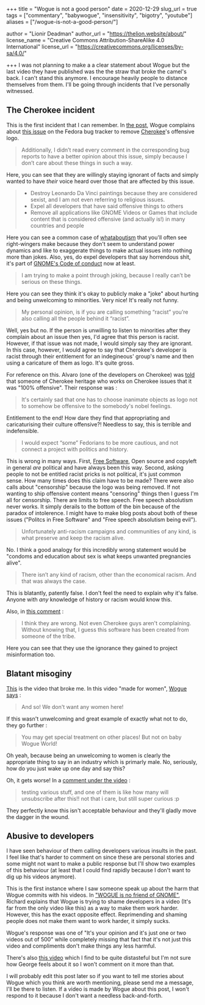 +++
title = "Wogue is not a good person"
date = 2020-12-29
slug_url = true
tags = ["commentary", "babywogue", "insensitivity", "bigotry", "youtube"]
aliases = ["/wogue-is-not-a-good-person/"]

author = "Lionir Deadman"
author_url = "https://thelion.website/about/"
license_name = "Creative Commons Attribution-ShareAlike 4.0 International"
license_url = "https://creativecommons.org/licenses/by-sa/4.0/"

+++
I was not planning to make a a clear statement about Wogue but the last video they have published was the the straw that broke the camel's back. I can't
stand this anymore. I encourage heavily people to distance themselves from them. I'll be going through incidents that I've personally witnessed.
<!--more-->

## The Cherokee incident

This is the first incident that I can remember. In [the post](https://web.archive.org/web/20170709230049/https://www.worldofgnome.org/whats-next-burning-leonardo-da-vinci-paintings/), Wogue complains about
[this issue](https://bugzilla.redhat.com/show_bug.cgi?id=681339) on the Fedora bug tracker to remove [Cherokee](https://cherokee-project.com/)'s offensive logo.

> Additionally, I didn’t read every comment in the corresponding bug reports to have a better opinion about this issue, simply because I don’t care about these things in such a way.

Here, you can see that they are willingly staying ignorant of facts and simply wanted to have *their* voice heard over those that are affected by this issue.
 
> - Destroy Leonardo Da Vinci paintings because they are considered sexist, and I am not even referring to religious issues.
> - Expel all developers that have said offensive things to others
> - Remove all applications like GNOME Videos or Games that include content that is considered offensive (and actually is!) in many countries and people

Here you can see a common case of [whataboutism](https://en.m.wikipedia.org/wiki/Whataboutism) that you'll often see right-wingers make because they don't seem to understand
power dynamics and like to exaggerate things to make actual issues into nothing more than jokes. Also, yes, do expel developers that say horrendous shit, it's part
of [GNOME's Code of conduct](https://wiki.gnome.org/Foundation/CodeOfConduct) now at least.

> I am trying to make a point through joking, because I really can’t be serious on these things.

Here you can see they think it's okay to publicly make a "joke" about hurting and being unwelcoming to minorities. Very nice! It's really not funny.

> My personal opinion, is if you are calling something “racist” you’re also calling all the people behind it “racist”. 

Well, yes but no. If the person is unwilling to listen to minorities after they complain about an issue then yes, I'd agree that this person is racist. However,
if that issue was not made, I would simply say they are ignorant. In this case, however, I would agree to say that Cherokee's developer is racist through their entitlement
for an indegineous' group's name and then using a caricature of them as logo. It's quite gross.

For reference on this. Alvaro (one of the developers on Cherokee) was [told](https://bugzilla.redhat.com/show_bug.cgi?id=681339#c31) that someone of Cherokee heritage who works 
on Cherokee issues that it was "100% offensive". Their response was :

> It's certainly sad that one has to choose inanimate objects as logo not to somehow be offensive to the somebody's nobel feelings.

Entitlement to the end! How dare they find that appropriating and caricaturising their culture offensive?! Needless to say, this is terrible and indefensible.

> I would expect “some” Fedorians to be more cautious, and not connect a project with politics and history.

This is wrong in many ways. First, [Free Software](https://en.wikipedia.org/wiki/Free_software), Open source and copyleft in general *are* political and have always
been this way. Second, asking people to not be entitled racist pricks is not political, it's just common sense. How many times does this claim have to be made? 
There were also calls about "censorship" because the logo was being removed. If not wanting to ship offensive content means "censoring" things then I guess I'm all 
for censorship. There are limits to free speech. Free speech absolutism never works. It simply derails to the bottom of the bin because of the paradox of intolerence.
I might have to make blog posts about both of these issues ("Politcs in Free Software" and "Free speech absolutism being evil").

> Unfortunately anti-racism campaigns and communities of any kind, is what preserve and keep the racism alive.

No. I think a good analogy for this incredibly wrong statement would be "condoms and education about sex is what keeps unwanted pregnancies alive".

> There isn’t any kind of racism, other than the economical racism. And that was always the case.

This is blatantly, patently false. I don't feel the need to explain why it's false. Anyone with *any* knowledge of history or racism would know this.

Also, in [this comment](https://www.worldofgnome.org/whats-next-burning-leonardo-da-vinci-paintings/#comment-1285625432) :

> I think they are wrong. Not even Cherokee guys aren't complaining. Without knowing that, I guess this software has been created from someone of the tribe.

Here you can see that they use the ignorance they gained to project misinformation too.

## Blatant misoginy

[This](https://www.youtube.com/watch?v=gMlls1eUVGE) is the video that broke me. In this video "made for women", [Wogue says](https://imgur.com/a/FYKJ47l) :

> And so! We don't want any women here!

If this wasn't unwelcoming and great example of exactly what not to do, they go further :

> You may get special treatment on other places! But not on baby Wogue World!

Oh yeah, because being an unwelcoming to women is clearly the appropriate thing to say in an industry which is primarly male. No, seriously, how do you just wake
up one day and say this?

Oh, it gets worse! In a [comment under the video](https://www.youtube.com/watch?v=gMlls1eUVGE&lc=Ugw4C3Ssy_Uu5nj8E6p4AaABAg) :

> testing various stuff, and one of them is like how many will unsubscribe after this!! not that i care, but still super curious :p

They perfectly know this isn't acceptable behaviour and they'll gladly move the dagger in the wound.

## Abusive to developers

I have seen behaviour of them calling developers various insults in the past. I feel like that's harder to comment on since these are personal stories and
some might not want to make a public response but I'll show two examples of this behaviour (at least that I could find rapidly because I don't want to dig up his videos anymore).

This is the first instance where I saw someone speak up about the harm that Wogue commits with his videos. In ["WOGUE is no friend of GNOME"](https://blogs.gnome.org/hughsie/2019/06/09/wogue-is-no-friend-of-gnome/),
Richard explains that Wogue is trying to shame developers in a video (It's far from the only video like this) as a way to make them work harder. However, this
has the exact opposite effect. Reprimending and shaming people does not make them want to work harder, it simply sucks.

Wogue's response was one of "It's your opinion and it's just one or two videos out of 500" while completely missing that fact that it's not just this video
and compliments don't make things any less harmful.

There's also [this video](https://www.youtube.com/watch?v=gB0ESxIy5HU) which I find to be quite distasteful but I'm not sure how George feels about it so I
won't comment on it more than that.

I will probably edit this post later so if you want to tell me stories about Wogue which you think are worth mentioning, please send me a message, 
I'll be there to listen. If a video is made by Wogue about this post, I won't respond to it because I don't want a needless back-and-forth.

